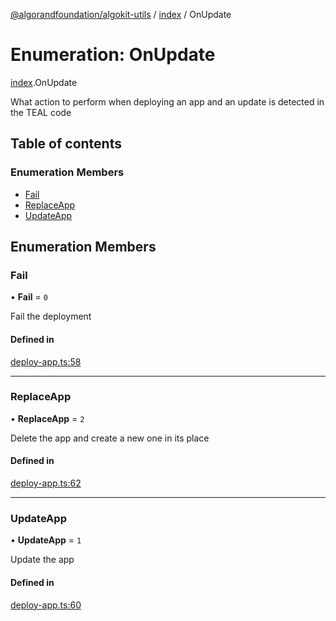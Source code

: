 [@algorandfoundation/algokit-utils](../README.md) / [index](../modules/index.md) / OnUpdate

# Enumeration: OnUpdate

[index](../modules/index.md).OnUpdate

What action to perform when deploying an app and an update is detected in the TEAL code

## Table of contents

### Enumeration Members

- [Fail](index.OnUpdate.md#fail)
- [ReplaceApp](index.OnUpdate.md#replaceapp)
- [UpdateApp](index.OnUpdate.md#updateapp)

## Enumeration Members

### Fail

• **Fail** = ``0``

Fail the deployment

#### Defined in

[deploy-app.ts:58](https://github.com/algorandfoundation/algokit-utils-ts/blob/main/src/deploy-app.ts#L58)

___

### ReplaceApp

• **ReplaceApp** = ``2``

Delete the app and create a new one in its place

#### Defined in

[deploy-app.ts:62](https://github.com/algorandfoundation/algokit-utils-ts/blob/main/src/deploy-app.ts#L62)

___

### UpdateApp

• **UpdateApp** = ``1``

Update the app

#### Defined in

[deploy-app.ts:60](https://github.com/algorandfoundation/algokit-utils-ts/blob/main/src/deploy-app.ts#L60)
